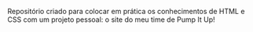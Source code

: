 Repositório criado para colocar em prática os conhecimentos de HTML e CSS com um projeto pessoal: o site do meu time de Pump It Up! 